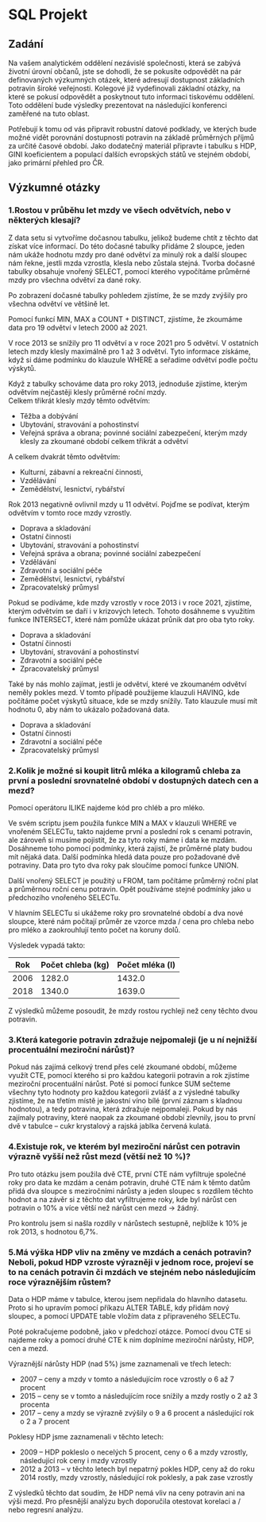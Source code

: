 # SQL Projekt

## Zadání

Na vašem analytickém oddělení nezávislé společnosti, která se zabývá životní úrovní občanů, jste se dohodli, že se pokusíte odpovědět na pár definovaných výzkumných otázek, které adresují dostupnost základních potravin široké veřejnosti. Kolegové již vydefinovali základní otázky, na které se pokusí odpovědět a poskytnout tuto informaci tiskovému oddělení. Toto oddělení bude výsledky prezentovat na následující konferenci zaměřené na tuto oblast.

Potřebují k tomu od vás připravit robustní datové podklady, ve kterých bude možné vidět porovnání dostupnosti potravin na základě průměrných příjmů za určité časové období.
Jako dodatečný materiál připravte i tabulku s HDP, GINI koeficientem a populací dalších evropských států ve stejném období, jako primární přehled pro ČR.

## Výzkumné otázky
### 1.Rostou v průběhu let mzdy ve všech odvětvích, nebo v některých klesají?

Z data setu si vytvoříme dočasnou tabulku, jelikož budeme chtít z těchto dat získat více informací. Do této dočasné tabulky přidáme 2 sloupce, jeden nám ukáže hodnotu mzdy pro dané odvětví za minulý rok a další sloupec nám řekne, jestli mzda vzrostla, klesla nebo zůstala stejná. Tvorba dočasné tabulky obsahuje vnořený SELECT, pomocí kterého vypočítáme průměrné mzdy pro všechna odvětví za dané roky.  

Po zobrazení dočasné tabulky pohledem zjistíme, že se mzdy zvýšily pro všechna odvětví ve většině let.  

Pomocí funkcí MIN, MAX a COUNT + DISTINCT, zjistíme, že zkoumáme data pro 19 odvětví v letech 2000 až 2021.   

V roce 2013 se snížily pro 11 odvětví a v roce 2021 pro 5 odvětví. V ostatních letech mzdy klesly maximálně pro 1 až 3 odvětví. Tyto informace získáme, když si dáme podmínku do klauzule WHERE a seřadíme odvětví podle počtu výskytů.

Když z tabulky schováme data pro roky 2013, jednoduše zjistíme, kterým odvětvím nejčastěji klesly průměrné roční mzdy.   
Celkem třikrát klesly mzdy těmto odvětvím:
 - Těžba a dobývání
 - Ubytování, stravování a pohostinství
 - Veřejná správa a obrana; povinné sociální zabezpečení, kterým mzdy klesly za zkoumané období celkem třikrát a odvětví

A celkem dvakrát těmto odvětvím:
 - Kulturní, zábavní a rekreační činnosti,
 - Vzdělávání
 - Zemědělství, lesnictví, rybářství

Rok 2013 negativně ovlivnil mzdy u 11 odvětví. Pojďme se podívat, kterým odvětvím v tomto roce mzdy vzrostly.
 - Doprava a skladování
 - Ostatní činnosti
 - Ubytování, stravování a pohostinství
 - Veřejná správa a obrana; povinné sociální zabezpečení
 - Vzdělávání
 - Zdravotní a sociální péče
 - Zemědělství, lesnictví, rybářství
 - Zpracovatelský průmysl

Pokud se podíváme, kde mzdy vzrostly v roce 2013 i v roce 2021, zjistíme, kterým odvětvím se daří i v krizových letech. Tohoto dosáhneme s využitím funkce INTERSECT, které nám pomůže ukázat průnik dat pro oba tyto roky.
 - Doprava a skladování
 - Ostatní činnosti
 - Ubytování, stravování a pohostinství
 - Zdravotní a sociální péče
 - Zpracovatelský průmysl

Také by nás mohlo zajímat, jestli je odvětví, které ve zkoumaném odvětví neměly pokles mezd.
V tomto případě použijeme klauzuli HAVING, kde počítáme počet výskytů situace, kde se mzdy snížily. Tato klauzule musí mít hodnotu 0, aby nám to ukázalo požadovaná data.
 - Doprava a skladování
 - Ostatní činnosti
 - Zdravotní a sociální péče
 - Zpracovatelský průmysl

### 2.Kolik je možné si koupit litrů mléka a kilogramů chleba za první a poslední srovnatelné období v dostupných datech cen a mezd?
Pomocí operátoru ILIKE najdeme kód pro chléb a pro mléko.

Ve svém scriptu jsem použila funkce MIN a MAX v klauzuli WHERE ve vnořeném SELECTu, takto najdeme první a poslední rok s cenami potravin, ale zároveň si musíme pojistit, že za tyto roky máme i data ke mzdám. Dosáhneme toho pomocí podmínky, která zajistí, že průměrné platy budou mít nějaká data. Další podmínka hledá data pouze pro požadované dvě potraviny. Data pro tyto dva roky pak sloučíme pomocí funkce UNION.

Další vnořený SELECT je použitý u FROM, tam počítáme průměrný roční plat a průměrnou roční cenu potravin.  Opět používáme stejné podmínky jako u předchozího vnořeného SELECTu.

V hlavním SELECTu si ukážeme roky pro srovnatelné období a dva nové sloupce, které nám počítají průměr ze vzorce mzda / cena pro chleba nebo pro mléko a zaokrouhlují tento počet na koruny dolů.

Výsledek vypadá takto:

| Rok  | Počet chleba (kg) | Počet mléka (l) |
|------|-------------------|-----------------|
| 2006 | 1282.0            | 1432.0          |
| 2018 | 1340.0            | 1639.0          | 

Z výsledků můžeme posoudit, že mzdy rostou rychleji než ceny těchto dvou potravin.

### 3.Která kategorie potravin zdražuje nejpomaleji (je u ní nejnižší procentuální meziroční nárůst)?
Pokud nás zajímá celkový trend přes celé zkoumané období, můžeme využít CTE, pomocí kterého si pro každou kategorii potravin a rok zjistíme meziroční procentuální nárůst. Poté si pomocí funkce SUM sečteme všechny tyto hodnoty pro každou kategorii zvlášť a z výsledné tabulky zjistíme, že na třetím místě je jakostní víno bílé (první záznam s kladnou hodnotou), a tedy potravina, která zdražuje nejpomaleji. Pokud by nás zajímaly potraviny, které naopak za zkoumané období zlevnily, jsou to první dvě v tabulce – cukr krystalový a rajská jablka červená kulatá.

### 4.Existuje rok, ve kterém byl meziroční nárůst cen potravin výrazně vyšší než růst mezd (větší než 10 %)?
Pro tuto otázku jsem použila dvě CTE, první CTE nám vyfiltruje společné roky pro data ke mzdám a cenám potravin, druhé CTE nám k těmto datům přidá dva sloupce s meziročními nárůsty a jeden sloupec s rozdílem těchto hodnot a na závěr si z těchto dat vyfiltrujeme roky, kde byl nárůst cen potravin o 10% a více větší než nárůst cen mezd -> žádný. 

Pro kontrolu jsem si našla rozdíly v nárůstech sestupně, nejblíže k 10% je rok 2013, s hodnotou 6,7%.

### 5.Má výška HDP vliv na změny ve mzdách a cenách potravin? Neboli, pokud HDP vzroste výrazněji v jednom roce, projeví se to na cenách potravin či mzdách ve stejném nebo následujícím roce výraznějším růstem?
Data o HDP máme v tabulce, kterou jsem nepřidala do hlavního datasetu. Proto si ho upravím pomocí příkazu ALTER TABLE, kdy přidám nový sloupec, a pomocí UPDATE table vložím data z připraveného SELECTu.

Poté pokračujeme podobně, jako v předchozí otázce. Pomocí dvou CTE si najdeme roky a pomocí druhé CTE k nim doplníme meziroční nárůsty, HDP, cen a mezd.

Výraznější nárůsty HDP (nad 5%) jsme zaznamenali ve třech letech:
 - 2007 – ceny a mzdy v tomto a následujícím roce vzrostly o 6 až 7 procent
 - 2015 – ceny se v tomto a následujícím roce snížily a mzdy rostly o 2 až 3 procenta
 - 2017 – ceny a mzdy se výrazně zvýšily o 9 a 6 procent a následující rok o 2 a 7 procent

Poklesy HDP jsme zaznamenali v těchto letech:
 - 2009 – HDP pokleslo o necelých 5 procent, ceny o 6 a mzdy vzrostly, následující rok ceny i mzdy vzrostly
 - 2012 a 2013 – v těchto letech byl nepatrný pokles HDP, ceny až do roku 2014 rostly, mzdy vzrostly, následující rok poklesly, a pak zase vzrostly

Z výsledků těchto dat soudím, že HDP nemá vliv na ceny potravin ani na výši mezd.
Pro přesnější analýzu bych doporučila otestovat korelaci a / nebo regresní analýzu.


